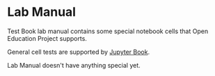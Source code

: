 Lab Manual
==============================================

Test Book lab manual contains some special notebook cells that Open Education Project supports.

General cell tests are supported by [Jupyter Book](https://jupyterbook.org/en/stable/intro.html).

Lab Manual doesn't have anything special yet.